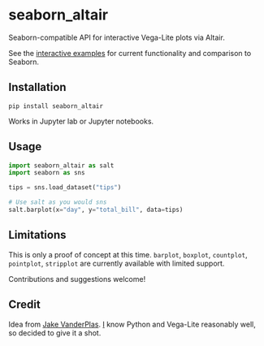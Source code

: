 # seaborn_altair

Seaborn-compatible API for interactive Vega-Lite plots via Altair.

See the [interactive examples](https://kitware.github.io/seaborn_altair/) for current functionality and comparison to Seaborn.

## Installation

```
pip install seaborn_altair
```

Works in Jupyter lab or Jupyter notebooks.

## Usage

```python
import seaborn_altair as salt
import seaborn as sns

tips = sns.load_dataset("tips")

# Use salt as you would sns
salt.barplot(x="day", y="total_bill", data=tips)
```

## Limitations

This is only a proof of concept at this time.
`barplot`, `boxplot`, `countplot`, `pointplot`, `stripplot` are currently available with limited support.

Contributions and suggestions welcome!

## Credit

Idea from [Jake VanderPlas](https://twitter.com/jakevdp/status/996041414596214784). [I](https://twitter.com/jeffbaumes) know Python and Vega-Lite reasonably well, so decided to give it a shot.
